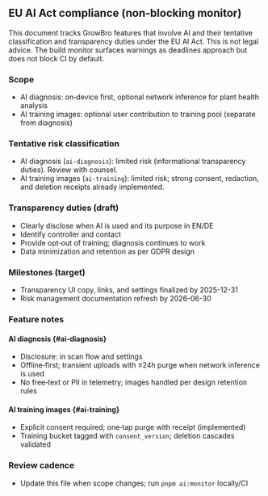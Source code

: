 ## EU AI Act compliance (non‑blocking monitor)

This document tracks GrowBro features that involve AI and their tentative classification and transparency duties under the EU AI Act. This is not legal advice. The build monitor surfaces warnings as deadlines approach but does not block CI by default.

### Scope

- AI diagnosis: on‑device first, optional network inference for plant health analysis
- AI training images: optional user contribution to training pool (separate from diagnosis)

### Tentative risk classification

- AI diagnosis (`ai-diagnosis`): limited risk (informational transparency duties). Review with counsel.
- AI training images (`ai-training`): limited risk; strong consent, redaction, and deletion receipts already implemented.

### Transparency duties (draft)

- Clearly disclose when AI is used and its purpose in EN/DE
- Identify controller and contact
- Provide opt‑out of training; diagnosis continues to work
- Data minimization and retention as per GDPR design

### Milestones (target)

- Transparency UI copy, links, and settings finalized by 2025-12-31
- Risk management documentation refresh by 2026-06-30

### Feature notes

#### AI diagnosis {#ai-diagnosis}

- Disclosure: in scan flow and settings
- Offline‑first; transient uploads with ≤24h purge when network inference is used
- No free‑text or PII in telemetry; images handled per design retention rules

#### AI training images {#ai-training}

- Explicit consent required; one‑tap purge with receipt (implemented)
- Training bucket tagged with `consent_version`; deletion cascades validated

### Review cadence

- Update this file when scope changes; run `pnpm ai:monitor` locally/CI
